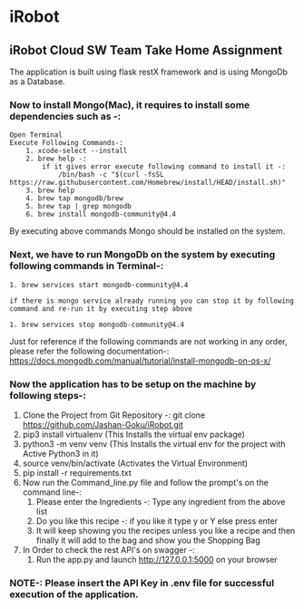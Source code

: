 # iRobot
## iRobot Cloud SW Team Take Home Assignment
The application is built using flask restX framework and is using MongoDb as a Database.

### Now to install Mongo(Mac), it requires to install some dependencies such as -:

    Open Terminal
    Execute Following Commands-:
        1. xcode-select --install
        2. brew help -:
            if it gives error execute following command to install it -:
                /bin/bash -c "$(curl -fsSL https://raw.githubusercontent.com/Homebrew/install/HEAD/install.sh)"
        3. brew help
        4. brew tap mongodb/brew
        5. brew tap | grep mongodb
        6. brew install mongodb-community@4.4

By executing above commands Mongo should be installed on the system.

### Next, we have to run MongoDb on the system by executing following commands in Terminal-:
    1. brew services start mongodb-community@4.4

    if there is mongo service already running you can stop it by following command and re-run it by executing step above

    1. brew services stop mongodb-community@4.4

Just for reference if the following commands are not working in any order, please refer the following documentation-:
https://docs.mongodb.com/manual/tutorial/install-mongodb-on-os-x/



### Now the application has to be setup on the machine by following steps-:
1. Clone the Project from Git Repository -:
    git clone https://github.com/Jashan-Goku/iRobot.git
2. pip3 install virtualenv (This Installs the virtual env package)
3. python3 -m venv venv (This Installs the virtual env for the project with Active Python3 in it)
4. source venv/bin/activate (Activates the Virtual Environment)
5. pip install -r requirements.txt
6. Now run the Command_line.py file and follow the prompt's on the command line-:
     1. Please enter the Ingredients -: Type any ingredient from the above list
     2. Do you like this recipe -: if you like it type y or Y else press enter
     3. It will keep showing you the recipes unless you like a recipe and then finally it will add to the bag
        and show you the Shopping Bag
7. In Order to check the rest API's on swagger -:
    1. Run the app.py and launch http://127.0.0.1:5000 on your browser

### NOTE-: Please insert the API Key in .env file for successful execution of the application.





